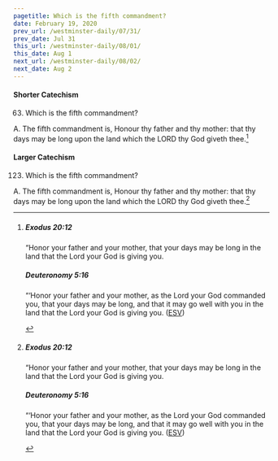 ```yaml
---
pagetitle: Which is the fifth commandment?
date: February 19, 2020
prev_url: /westminster-daily/07/31/
prev_date: Jul 31
this_url: /westminster-daily/08/01/
this_date: Aug 1
next_url: /westminster-daily/08/02/
next_date: Aug 2
---
```


#### Shorter Catechism

63. Which is the fifth commandment?

A. The fifth commandment is, Honour thy father and thy mother: that thy days may be long upon the land which the LORD thy God giveth thee.[^fnref:wsc1]


[^fnref:wsc1]: <div class="esv"><h5>Exodus 20:12</h5> <div class="esv-text"><p id="p02020012.01-1">&#8220;Honor your father and your mother, that your days may be long in the land that the <span class="small-caps">Lord</span> your God is giving you.</p> </div><h5>Deuteronomy 5:16</h5> <div class="esv-text"><p id="p05005016.01-2">&#8220;&#8216;Honor your father and your mother, as the <span class="small-caps">Lord</span> your God commanded you, that your days may be long, and that it may go well with you in the land that the <span class="small-caps">Lord</span> your God is giving you.  (<a href="http://www.esv.org" class="copyright">ESV</a>)</p> </div> </div>


#### Larger Catechism

123. Which is the fifth commandment?

A. The fifth commandment is, Honour thy father and thy mother: that thy days may be long upon the land which the LORD thy God giveth thee.[^fnref:wlc1]


[^fnref:wlc1]: <div class="esv"><h5>Exodus 20:12</h5> <div class="esv-text"><p id="p02020012.01-1">&#8220;Honor your father and your mother, that your days may be long in the land that the <span class="small-caps">Lord</span> your God is giving you.</p> </div><h5>Deuteronomy 5:16</h5> <div class="esv-text"><p id="p05005016.01-2">&#8220;&#8216;Honor your father and your mother, as the <span class="small-caps">Lord</span> your God commanded you, that your days may be long, and that it may go well with you in the land that the <span class="small-caps">Lord</span> your God is giving you.  (<a href="http://www.esv.org" class="copyright">ESV</a>)</p> </div> </div>

